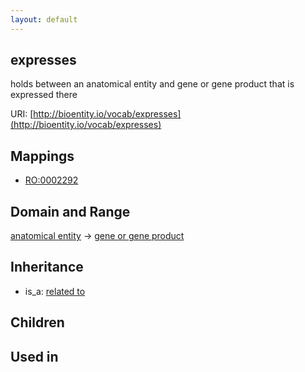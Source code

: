 ```yaml
---
layout: default
---
```


## expresses


holds between an anatomical entity and gene or gene product that is expressed there

URI: [http://bioentity.io/vocab/expresses](http://bioentity.io/vocab/expresses)
## Mappings

 * [RO:0002292](http://purl.obolibrary.org/obo/RO_0002292)

## Domain and Range

[anatomical entity](AnatomicalEntity.html) -> [gene or gene product](GeneOrGeneProduct.html)

## Inheritance

 *  is_a: [related to](related_to.html)

## Children


## Used in

